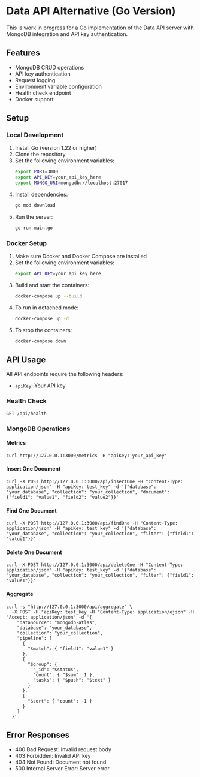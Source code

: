 # Data API Alternative (Go Version)

This is work in progress for a Go implementation of the Data API server with MongoDB integration and API key authentication.

## Features

- MongoDB CRUD operations
- API key authentication
- Request logging
- Environment variable configuration
- Health check endpoint
- Docker support

## Setup

### Local Development

1. Install Go (version 1.22 or higher)
2. Clone the repository
3. Set the following environment variables:
   ```bash
   export PORT=3000
   export API_KEY=your_api_key_here
   export MONGO_URI=mongodb://localhost:27017
   ```
4. Install dependencies:
   ```bash
   go mod download
   ```
5. Run the server:
   ```bash
   go run main.go
   ```

### Docker Setup

1. Make sure Docker and Docker Compose are installed
2. Set the following environment variables:
   ```bash
   export API_KEY=your_api_key_here
   ```
3. Build and start the containers:
   ```bash
   docker-compose up --build
   ```
4. To run in detached mode:
   ```bash
   docker-compose up -d
   ```
5. To stop the containers:
   ```bash
   docker-compose down
   ```

## API Usage

All API endpoints require the following headers:
- `apiKey`: Your API key

### Health Check
```
GET /api/health
```

### MongoDB Operations

#### Metrics
```
curl http://127.0.0.1:3000/metrics -H "apiKey: your_api_key"
```

#### Insert One Document
```
curl -X POST http://127.0.0.1:3000/api/insertOne -H "Content-Type: application/json" -H "apiKey: test_key" -d '{"database": "your_database", "collection": "your_collection", "document": {"field1": "value1", "field2": "value2"}}'
```

#### Find One Document
```
curl -X POST http://127.0.0.1:3000/api/findOne -H "Content-Type: application/json" -H "apiKey: test_key" -d '{"database": "your_database", "collection": "your_collection", "filter": {"field1": "value1"}}'
```

#### Delete One Document
```
curl -X POST http://127.0.0.1:3000/api/deleteOne -H "Content-Type: application/json" -H "apiKey: test_key" -d '{"database": "your_database", "collection": "your_collection", "filter": {"field1": "value1"}}'
```

#### Aggregate
```
curl -s "http://127.0.0.1:3000/api/aggregate" \
  -X POST -H "apiKey: test_key -H "Content-Type: application/ejson" -H "Accept: application/json" -d '{
    "dataSource": "mongodb-atlas",
    "database": "your_database",
    "collection": "your_collection",
    "pipeline": [
      {
        "$match": { "field1": "value1" }
      },
      {
        "$group": {
          "_id": "$status",
          "count": { "$sum": 1 },
          "tasks": { "$push": "$text" }
        }
      },
      {
        "$sort": { "count": -1 }
      }
    ]
  }'

```


## Error Responses

- 400 Bad Request: Invalid request body
- 403 Forbidden: Invalid API key
- 404 Not Found: Document not found
- 500 Internal Server Error: Server error
